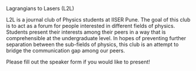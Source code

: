 Lagrangians to Lasers (L2L)

L2L is a journal club of Physics students at IISER Pune. The goal of this club is to act as a forum for people interested in different fields of physics. Students present their interests among their peers in a way that is comprehensible at the undergraduate level.
In hopes of preventing further separation between the sub-fields of physics, this club is an attempt to bridge the communication gap among our peers.

Please fill out the speaker form if you would like to present!
